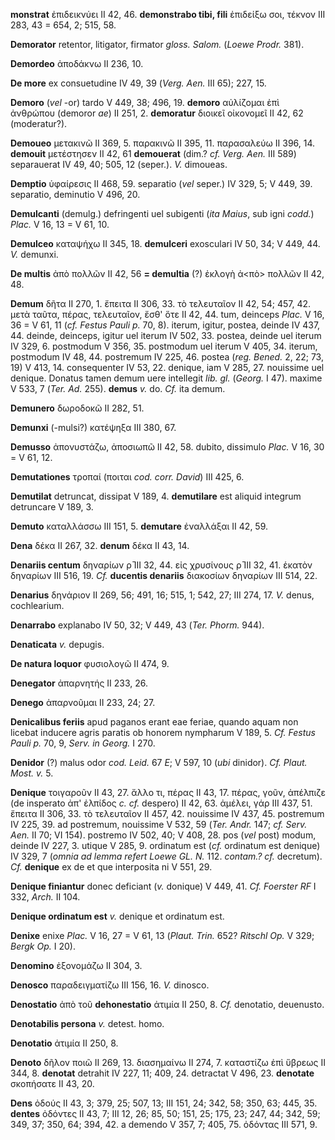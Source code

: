 **monstrat** ἐπιδεικνύει II 42, 46. **demonstrabo tibi, fili** ἐπιδείξω
σοι, τέκνον III 283, 43 = 654, 2; 515, 58.

**Demorator** retentor, litigator, firmator *gloss. Salom.* (*Loewe
Prodr.* 381).

**Demordeo** ἀποδάκνω II 236, 10.

**De more** ex consuetudine IV 49, 39 (*Verg. Aen.* III 65); 227, 15.

**Demoro** (*vel* -or) tardo V 449, 38; 496, 19. **demoro** αὐλίζομαι
ἐπὶ ἀνθρώπου (demoror *ae*) II 251, 2. **demoratur** διοικεῖ οἰκονομεῖ
II 42, 62 (moderatur?).

**Demoueo** μετακινῶ II 369, 5. παρακινῶ II 395, 11. παρασαλεύω II 396,
14. **demouit** μετέστησεν II 42, 61 **demouerat** (dim.? *cf. Verg.
Aen.* III 589) separauerat IV 49, 40; 505, 12 (seper.). *V.* dimoueas.

**Demptio** ὑφαίρεσις II 468, 59. separatio (*vel* seper.) IV 329, 5; V
449, 39. separatio, deminutio V 496, 20.

**Demulcanti** (demulg.) defringenti uel subigenti (*ita Maius*, sub
igni *codd.*) *Plac.* V 16, 13 = V 61, 10.

**Demulceo** καταψήχω II 345, 18. **demulceri** exosculari IV 50, 34; V
449, 44. *V.* demunxi.

**De multis** ἀπὸ πολλῶν II 42, 56 **= demultia** (?) ἐκλογὴ ἀ\<πὸ\>
πολλῶν II 42, 48.

**Demum** δῆτα II 270, 1. ἔπειτα II 306, 33. τὸ τελευταῖον II 42, 54;
457, 42. μετὰ ταῦτα, πέρας, τελευταῖον, ἔσθ' ὅτε II 42, 44. tum,
deinceps *Plac.* V 16, 36 = V 61, 11 (*cf. Festus Pauli p.* 70, 8).
iterum, igitur, postea, deinde IV 437, 44. deinde, deinceps, igitur uel
iterum IV 502, 33. postea, deinde uel iterum IV 329, 6. postmodum V 356,
35. postmodum uel iterum V 405, 34. iterum, postmodum IV 48, 44.
postremum IV 225, 46. postea (*reg. Bened.* 2, 22; 73, 19) V 413, 14.
consequenter IV 53, 22. denique, iam V 285, 27. nouissime uel denique.
Donatus tamen demum uere intellegit *lib. gl.* (*Georg.* I 47). maxime V
533, 7 (*Ter. Ad.* 255). **demus** *v.* do. *Cf.* ita demum.

**Demunero** δωροδοκῶ II 282, 51.

**Demunxi** (-mulsi?) κατέψηξα III 380, 67.

**Demusso** ἀπονυστάζω, ἀποσιωπῶ II 42, 58. dubito, dissimulo *Plac.* V
16, 30 = V 61, 12.

**Demutationes** τροπαί (ποιται *cod. corr. David*) III 425, 6.

**Demutilat** detruncat, dissipat V 189, 4. **demutilare** est aliquid
integrum detruncare V 189, 3.

**Demuto** καταλλάσσω III 151, 5. **demutare** ἐναλλάξαι II 42, 59.

**Dena** δέκα II 267, 32. **denum** δέκα II 43, 14.

**Denariis centum** δηναρίων ρ̄ III 32, 44. εἰς χρυσίνους ρ̄ III 32, 41.
ἑκατὸν δηναρίων III 516, 19. *Cf.* **ducentis denariis** διακοσίων
δηναρίων III 514, 22.

**Denarius** δηνάριον II 269, 56; 491, 16; 515, 1; 542, 27; III 274, 17.
*V.* denus, cochlearium.

**Denarrabo** explanabo IV 50, 32; V 449, 43 (*Ter. Phorm.* 944).

**Denaticata** *v.* depugis.

**De natura loquor** φυσιολογῶ II 474, 9.

**Denegator** ἀπαρνητής II 233, 26.

**Denego** ἀπαρνοῦμαι II 233, 24; 27.

**Denicalibus feriis** apud paganos erant eae feriae, quando aquam non
licebat inducere agris paratis ob honorem nympharum V 189, 5. *Cf.
Festus Pauli p.* 70, 9, *Serv. in Georg.* I 270.

**Denidor** (?) malus odor *cod. Leid.* 67 *E*; V 597, 10 (*ubi*
dinidor). *Cf. Plaut. Most. v.* 5.

**Denique** τοιγαροῦν II 43, 27. ἄλλο τι, πέρας II 43, 17. πέρας, γοῦν,
ἀπέλπιζε (de insperato ἀπ' ἐλπίδος *c. cf.* despero) II 42, 63.
ἀμέλει, γάρ III 437, 51. ἔπειτα II 306, 33. τὸ τελευταῖον II 457, 42.
nouissime IV 437, 45. postremum IV 225, 39. ad postremum, nouissime V
532, 59 (*Ter. Andr.* 147; *cf. Serv. Aen.* II 70; VI 154). postremo IV
502, 40; V 408, 28. pos (*vel* post) modum, deinde IV 227, 3. utique V
285, 9. ordinatum est (*cf.* ordinatum est denique) IV 329, 7 (*omnia*
*ad lemma refert Loewe GL. N.* 112. *contam.? cf.* decretum). *Cf.*
**denique** ex de et que interposita ni V 551, 29.

**Denique finiantur** donec deficiant (*v.* donique) V 449, 41. *Cf.
Foerster RF* I 332, *Arch.* II 104.

**Denique ordinatum est** *v.* denique et ordinatum est.

**Denixe** enixe *Plac.* V 16, 27 = V 61, 13 (*Plaut. Trin.* 652?
*Ritschl Op.* V 329; *Bergk Op.* I 20).

**Denomino** ἐξονομάζω II 304, 3.

**Denosco** παραδειγματίζω III 156, 16. *V.* dinosco.

**Denostatio** ἀπὸ τοῦ **dehonestatio** ἀτιμία II 250, 8. *Cf.*
denotatio, deuenusto.

**Denotabilis persona** *v.* detest. homo.

**Denotatio** ἀτιμία II 250, 8.

**Denoto** δῆλον ποιῶ II 269, 13. διασημαίνω II 274, 7. καταστίζω ἐπὶ
ὕβρεως II 344, 8. **denotat** detrahit IV 227, 11; 409, 24. detractat V
496, 23. **denotate** σκοπήσατε II 43, 20.

**Dens** ὀδούς II 43, 3; 379, 25; 507, 13; III 151, 24; 342, 58; 350,
63; 445, 35. **dentes** ὀδόντες II 43, 7; III 12, 26; 85, 50; 151, 25;
175, 23; 247, 44; 342, 59; 349, 37; 350, 64; 394, 42. a demendo V 357,
7; 405, 75. ὀδόντας III 571, 9.

